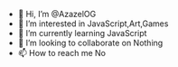 - 👋 Hi, I’m @AzazelOG
- 👀 I’m interested in JavaScript,Art,Games
- 🌱 I’m currently learning JavaScript
- 💞️ I’m looking to collaborate on Nothing
- 📫 How to reach me No

<!---
AzazelOG/AzazelOG is a ✨ special ✨ repository because its `README.md` (this file) appears on your GitHub profile.
You can click the Preview link to take a look at your changes.
--->
